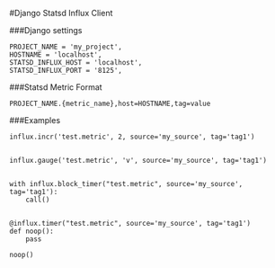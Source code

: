 #Django Statsd Influx Client

###Django settings

    PROJECT_NAME = 'my_project',
    HOSTNAME = 'localhost',
    STATSD_INFLUX_HOST = 'localhost',
    STATSD_INFLUX_PORT = '8125',


###Statsd Metric Format

    PROJECT_NAME.{metric_name},host=HOSTNAME,tag=value


###Examples

    influx.incr('test.metric', 2, source='my_source', tag='tag1')


    influx.gauge('test.metric', 'v', source='my_source', tag='tag1')


    with influx.block_timer("test.metric", source='my_source', tag='tag1'):
        call()


    @influx.timer("test.metric", source='my_source', tag='tag1')
    def noop():
        pass

    noop()
